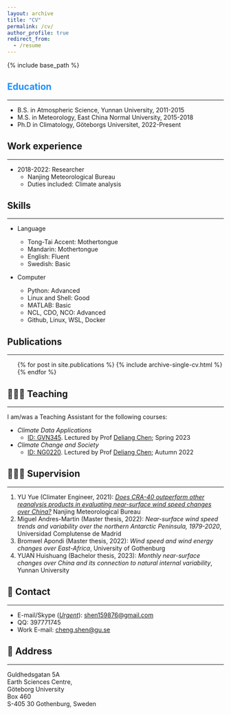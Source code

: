 ```yaml
---
layout: archive
title: "CV"
permalink: /cv/
author_profile: true
redirect_from:
  - /resume
---
```


{% include base_path %}

## <span style="color:#1E90FF">Education</span>
------
* B.S. in Atmospheric Science, Yunnan University, 2011-2015
* M.S. in Meteorology, East China Normal University, 2015-2018
* Ph.D in Climatology, Göteborgs Universitet, 2022-Present
## Work experience
------
* 2018-2022: Researcher
  * Nanjing Meteorological Bureau
  * Duties included: Climate analysis
## Skills
------
* Language
  * Tong-Tai Accent: Mothertongue
  * Mandarin: Mothertongue
  * English: Fluent
  * Swedish: Basic

* Computer
  * Python: Advanced
  * Linux and Shell: Good
  * MATLAB: Basic
  * NCL, CDO, NCO: Advanced
  * Github, Linux, WSL, Docker

## Publications
------
  <ul>{% for post in site.publications %}
    {% include archive-single-cv.html %}
  {% endfor %}</ul>
  
## 🧑🏻‍🏫 Teaching
------
I am/was a Teaching Assistant for the following courses:
- *Climate Data Applications*
  - [ID: GVN345](https://www.gu.se/en/study-gothenburg/climate-data-applications-gvn345). Lectured by Prof [Deliang Chen](http://rcg.gvc.gu.se/dc/); Spring  2023
- *Climate Change and Society*
  - [ID: NG0220](https://www.gu.se/en/study-gothenburg/climate-change-and-society-ng0220). Lectured by Prof [Deliang Chen](http://rcg.gvc.gu.se/dc/); Autumn 2022

## 👨🏻‍🔬 Supervision
------
1. YU Yue (Climater Engineer, 2021): *[Does CRA-40 outperform other reanalysis products in evaluating near-surface wind speed changes over China?](https://www.sciencedirect.com/science/article/pii/S0169809521005044)* Nanjing Meteorological Bureau
2. Miguel Andres-Martin (Master thesis, 2022): *Near-surface wind speed trends and variability over the northern Antarctic Peninsula, 1979-2020*, Universidad Complutense de Madrid
3. Bromwel Apondi (Master thesis, 2022): *Wind speed and wind energy changes over East-Africa*, University of Gothenburg
4. YUAN Huishuang (Bachelor thesis, 2023): *Monthly near-surface changes over China and its connection to natural internal variability*, Yunnan University

## 🤙 Contact
------
- E-mail/Skype (*<u>Urgent</u>*): shen159876@gmail.com
- QQ: 397771745
- Work E-mail: cheng.shen@gu.se

## 🏢 Address
------
Guldhedsgatan 5A \
Earth Sciences Centre, \
Göteborg University \
Box 460 \
S-405 30 Gothenburg, Sweden